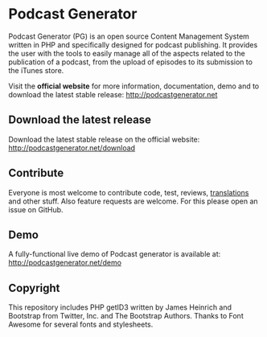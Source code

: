 # Podcast Generator

Podcast Generator (PG) is an open source Content Management System written in PHP and specifically designed for podcast publishing.
It provides the user with the tools to easily manage all of the aspects related to the publication of a podcast, from the upload of episodes to its submission to the iTunes store.

Visit the **official website** for more information, documentation, demo and to download the latest stable release:
http://podcastgenerator.net

## Download the latest release

Download the latest stable release on the official website:
http://podcastgenerator.net/download

## Contribute

Everyone is most welcome to contribute code, test, reviews, [translations](https://www.transifex.com/podcast-generator/podcast-generator/) and other stuff.
Also feature requests are welcome.
For this please open an issue on GitHub.

## Demo

A fully-functional live demo of Podcast generator is available at:
http://podcastgenerator.net/demo

## Copyright

This repository includes PHP getID3 written by James Heinrich and Bootstrap from Twitter, Inc. and The Bootstrap Authors.
Thanks to Font Awesome for several fonts and stylesheets.
